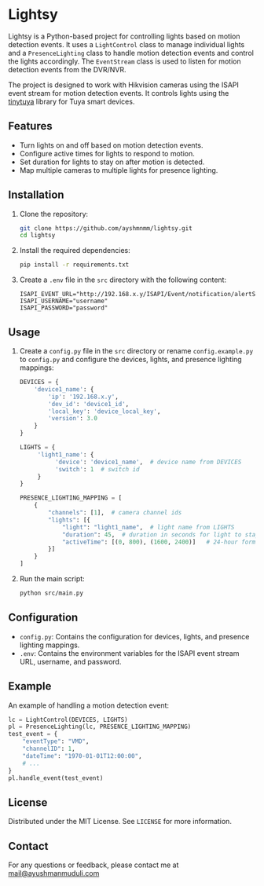 # Lightsy

Lightsy is a Python-based project for controlling lights based on motion detection events. It uses a `LightControl`
class to manage individual lights and a `PresenceLighting` class to handle motion detection events and control the
lights accordingly. The `EventStream` class is used to listen for motion detection events from the DVR/NVR.

The project is designed to work with Hikvision cameras using the ISAPI event stream for motion detection events. It
controls lights using the [tinytuya](https://github.com/jasonacox/tinytuya) library for Tuya smart devices.

## Features

- Turn lights on and off based on motion detection events.
- Configure active times for lights to respond to motion.
- Set duration for lights to stay on after motion is detected.
- Map multiple cameras to multiple lights for presence lighting.

## Installation

1. Clone the repository:
    ```sh
    git clone https://github.com/ayshmnmm/lightsy.git
    cd lightsy
    ```

2. Install the required dependencies:
    ```sh
    pip install -r requirements.txt
    ```

3. Create a `.env` file in the `src` directory with the following content:
    ```dotenv
    ISAPI_EVENT_URL="http://192.168.x.y/ISAPI/Event/notification/alertStream"
    ISAPI_USERNAME="username"
    ISAPI_PASSWORD="password"
    ```

## Usage

1. Create a `config.py` file in the `src` directory or rename `config.example.py` to `config.py` and configure the
   devices, lights, and presence lighting mappings:
    ```python
    DEVICES = {
        'device1_name': {
            'ip': '192.168.x.y',
            'dev_id': 'device1_id',
            'local_key': 'device_local_key',
            'version': 3.0
        }
    }
   
   LIGHTS = {
         'light1_name': {
              'device': 'device1_name',  # device name from DEVICES
              'switch': 1  # switch id
         }
   }
   
   PRESENCE_LIGHTING_MAPPING = [
        {
            "channels": [1],  # camera channel ids
            "lights": [{
                "light": "light1_name",  # light name from LIGHTS
                "duration": 45,  # duration in seconds for light to stay on after motion is detected
                "activeTime": [(0, 800), (1600, 2400)]   # 24-hour format active times
            }]
        }
   ]
   ```

2. Run the main script:
    ```sh
    python src/main.py
    ```

## Configuration

- `config.py`: Contains the configuration for devices, lights, and presence lighting mappings.
- `.env`: Contains the environment variables for the ISAPI event stream URL, username, and password.

## Example

An example of handling a motion detection event:

```python
lc = LightControl(DEVICES, LIGHTS)
pl = PresenceLighting(lc, PRESENCE_LIGHTING_MAPPING)
test_event = {
    "eventType": "VMD",
    "channelID": 1,
    "dateTime": "1970-01-01T12:00:00",
    # ...
}
pl.handle_event(test_event)
```

## License

Distributed under the MIT License. See `LICENSE` for more information.

## Contact

For any questions or feedback, please contact me at mail@ayushmanmuduli.com
